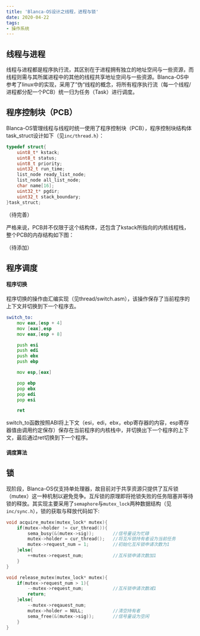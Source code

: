 ```yaml
---
title: 'Blanca-OS设计之线程，进程与锁'
date: 2020-04-22
tags: 
- 操作系统
---
```


## 线程与进程
线程与进程都是程序执行流，其区别在于进程拥有独立的地址空间与一些资源，而线程则需与其所属进程中的其他的线程共享地址空间与一些资源。Blanca-OS中参考了linux中的实现，采用了”伪“线程的概念，将所有程序执行流（每一个线程/进程都分配一个PCB）统一归为任务（Task）进行调度。


## 程序控制块（PCB）
Blanca-OS管理线程与线程时统一使用了程序控制块（PCB），程序控制块结构体task_struct设计如下（见`inc/thread.h`）：

```c
typedef struct{
	uint8_t* kstack;
	uint8_t status;
	uint8_t priority;
	uint32_t run_time;
	list_node ready_list_node;
	list_node all_list_node;
	char name[16];
	uint32_t* pgdir;
	uint32_t stack_boundary;
}task_struct;
```

（待完善）

严格来说，PCB并不仅限于这个结构体，还包含了kstack所指向的内核线程栈，整个PCB的内存结构如下图：

（待添加）

## 程序调度

#### 程序切换

程序切换的操作由汇编实现（见thread/switch.asm），该操作保存了当前程序的上下文并切换到下一个程序去。

```asm
switch_to:
	mov eax,[esp + 4]
	mov [eax],esp
	mov eax,[esp + 8]

	push esi
	push edi
	push ebx
	push ebp

	mov esp,[eax]

	pop ebp
	pop ebx
	pop edi
	pop esi

	ret
```

switch_to函数按照ABI将上下文（esi，edi，ebx，ebp寄存器的内容，esp寄存器值由调用约定保存）保存在当前程序的内核栈中，并切换出下一个程序的上下文，最后通过ret切换到下一个程序。

#### 调度算法

## 锁

现阶段，Blanca-OS仅支持单处理器，故目前对于共享资源只提供了互斥锁（mutex）这一种机制以避免竞争。互斥锁的原理即将抢锁失败的任务阻塞并等待锁的释放。其实现主要采用了`semaphore`与`mutex_lock`两种数据结构（见`inc/sync.h`），锁的获取与释放代码如下:

```c
void acquire_mutex(mutex_lock* mutex){
	if(mutex->holder != cur_thread()){
		sema_busy(&(mutex->sig));		//信号量设为忙碌
		mutex->holder = cur_thread();	//将互斥锁持有者设为当前任务
		mutex->request_num = 1;			//初始化互斥锁申请次数为1
	}else{
		++mutex->request_num;			//互斥锁申请次数加1
	}
}

void release_mutex(mutex_lock* mutex){
	if(mutex->request_num > 1){
		--mutex->request_num;			//互斥锁申请次数减1
		return;
	}else{
		--mutex->reqauest_num;			
		mutex->holder = NULL;			//清空持有者
		sema_free(&(mutex->sig));		//信号量设为空闲
	}
}
```

